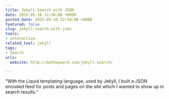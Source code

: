 ```yaml
---
title: Jekyll Search with JSON
date: 2015-05-16 22:58:00 +0000
posted_date: 2015-05-16 22:58:00 +0000
featured: false
slug: jekyll-search-with-json
tools:
- interaction
related_tool: jekyll
tags:
- Search
urls:
  website: http://mathayward.com/jekyll-search/

---
```

“With the Liquid templating language, used by Jekyll, I built a JSON encoded feed for posts and pages on the site which I wanted to show up in search results.”





